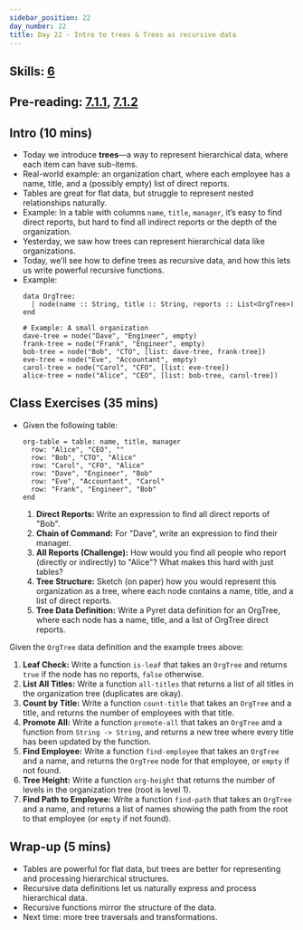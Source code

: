 ```yaml
---
sidebar_position: 22
day_number: 22
title: Day 22 - Intro to trees & Trees as recursive data
---
```


## Skills: [6](/skills/#(6))

## Pre-reading: [7.1.1](https://dcic-world.org/2024-09-03/trees.html#(part._ancestor-trees)), [7.1.2](https://dcic-world.org/2024-09-03/trees.html#(part._.Programs_to_.Process_.Ancestor_.Trees))

## Intro (10 mins)
- Today we introduce **trees**—a way to represent hierarchical data, where each item can have sub-items.
- Real-world example: an organization chart, where each employee has a name, title, and a (possibly empty) list of direct reports.
- Tables are great for flat data, but struggle to represent nested relationships naturally.
- Example: In a table with columns `name`, `title`, `manager`, it’s easy to find direct reports, but hard to find all indirect reports or the depth of the organization.
- Yesterday, we saw how trees can represent hierarchical data like organizations.
- Today, we’ll see how to define trees as recursive data, and how this lets us write powerful recursive functions.
- Example:
  ```pyret
  data OrgTree:
    | node(name :: String, title :: String, reports :: List<OrgTree>)
  end

  # Example: A small organization
  dave-tree = node("Dave", "Engineer", empty)
  frank-tree = node("Frank", "Engineer", empty)
  bob-tree = node("Bob", "CTO", [list: dave-tree, frank-tree])
  eve-tree = node("Eve", "Accountant", empty)
  carol-tree = node("Carol", "CFO", [list: eve-tree])
  alice-tree = node("Alice", "CEO", [list: bob-tree, carol-tree])
  ```

## Class Exercises (35 mins)
- Given the following table:
  ```pyret
  org-table = table: name, title, manager
    row: "Alice", "CEO", ""
    row: "Bob", "CTO", "Alice"
    row: "Carol", "CFO", "Alice"
    row: "Dave", "Engineer", "Bob"
    row: "Eve", "Accountant", "Carol"
    row: "Frank", "Engineer", "Bob"
  end
  ```
  1. **Direct Reports:** Write an expression to find all direct reports of "Bob".
  2. **Chain of Command:** For "Dave", write an expression to find their manager.
  3. **All Reports (Challenge):** How would you find all people who report (directly or indirectly) to "Alice"? What makes this hard with just tables?
  4. **Tree Structure:** Sketch (on paper) how you would represent this organization as a tree, where each node contains a name, title, and a list of direct reports.
  5. **Tree Data Definition:** Write a Pyret data definition for an OrgTree, where each node has a name, title, and a list of OrgTree direct reports.

Given the `OrgTree` data definition and the example trees above:

1. **Leaf Check:** Write a function `is-leaf` that takes an `OrgTree` and returns `true` if the node has no reports, `false` otherwise.
2. **List All Titles:** Write a function `all-titles` that returns a list of all titles in the organization tree (duplicates are okay).
3. **Count by Title:** Write a function `count-title` that takes an `OrgTree` and a title, and returns the number of employees with that title.
4. **Promote All:** Write a function `promote-all` that takes an `OrgTree` and a function from `String -> String`, and returns a new tree where every title has been updated by the function.
5. **Find Employee:** Write a function `find-employee` that takes an `OrgTree` and a name, and returns the `OrgTree` node for that employee, or `empty` if not found.
6. **Tree Height:** Write a function `org-height` that returns the number of levels in the organization tree (root is level 1).
7. **Find Path to Employee:** Write a function `find-path` that takes an `OrgTree` and a name, and returns a list of names showing the path from the root to that employee (or `empty` if not found).

## Wrap-up (5 mins)
- Tables are powerful for flat data, but trees are better for representing and processing hierarchical structures.
- Recursive data definitions let us naturally express and process hierarchical data.
- Recursive functions mirror the structure of the data.
- Next time: more tree traversals and transformations.


